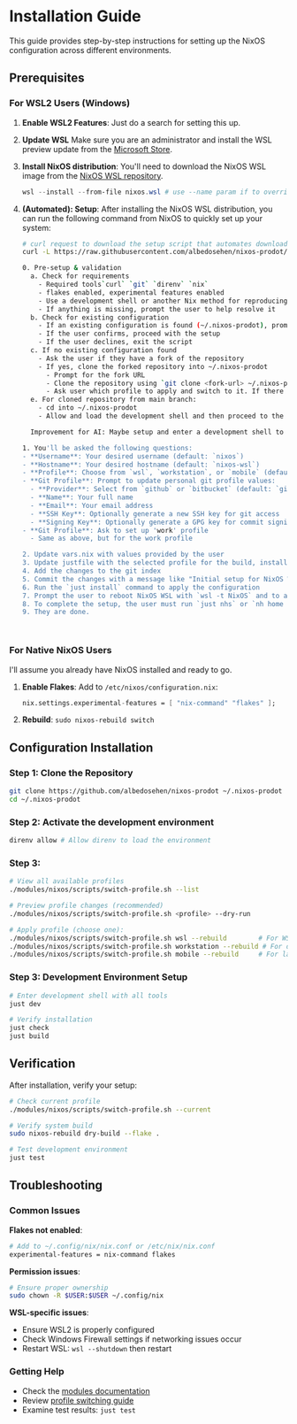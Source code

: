 # Installation Guide

This guide provides step-by-step instructions for setting up the NixOS configuration
across different environments.

## Prerequisites

### For WSL2 Users (Windows)

1. **Enable WSL2 Features**:
   Just do a search for setting this up.

2. **Update WSL**
    Make sure you are an administrator and install the WSL preview update from the [Microsoft Store](https://aka.ms/wslstorepage).

3. **Install NixOS distribution**:
   You'll need to download the NixOS WSL image from the [NixOS WSL repository](https://github.com/nix-community/NixOS-WSL).
   ```powershell
   wsl --install --from-file nixos.wsl # use --name param if to override the default WSL distro name (NixOS)
   ```

4. **(Automated): Setup**:
    After installing the NixOS WSL distribution, you can run the following command from NixOS to quickly set up your system:

    ```bash
    # curl request to download the setup script that automates downloading and installing the configuration
    curl -L https://raw.githubusercontent.com/albedosehen/nixos-prodot/scripts/auto-setup.sh | bash

    0. Pre-setup & validation
      a. Check for requirements
        - Required tools`curl` `git` `direnv` `nix`
        - flakes enabled, experimental features enabled
        - Use a development shell or another Nix method for reproducing the necessary environment? Let AI figure this out.
        - If anything is missing, prompt the user to help resolve it
      b. Check for existing configuration
        - If an existing configuration is found (~/.nixos-prodot), prompt the user to confirm if they want to overwrite it
        - If the user confirms, proceed with the setup
        - If the user declines, exit the script
      c. If no existing configuration found
        - Ask the user if they have a fork of the repository
        - If yes, clone the forked repository into ~/.nixos-prodot
          - Prompt for the fork URL
          - Clone the repository using `git clone <fork-url> ~/.nixos-prodot`
          - Ask user which profile to apply and switch to it. If there are any errors the user will have to manually resolve it.
      e. For cloned repository from main branch:
        - cd into ~/.nixos-prodot
        - Allow and load the development shell and then proceed to the next step

      Improvement for AI: Maybe setup and enter a development shell to ensure all dependencies are available prior to running the setup script.

    1. You'll be asked the following questions:
    - **Username**: Your desired username (default: `nixos`)
    - **Hostname**: Your desired hostname (default: `nixos-wsl`)
    - **Profile**: Choose from `wsl`, `workstation`, or `mobile` (default: `wsl`)
    - **Git Profile**: Prompt to update personal git profile values:
      - **Provider**: Select from `github` or `bitbucket` (default: `github`)
      - **Name**: Your full name
      - **Email**: Your email address
      - **SSH Key**: Optionally generate a new SSH key for git access
      - **Signing Key**: Optionally generate a GPG key for commit signing
    - **Git Profile**: Ask to set up 'work' profile
      - Same as above, but for the work profile

    2. Update vars.nix with values provided by the user
    3. Update justfile with the selected profile for the build, install, and switch commands
    4. Add the changes to the git index
    5. Commit the changes with a message like "Initial setup for NixOS WSL configuration" (I don't want the user to push to my repository, so they will need to push to their own fork) The script can attempt to fork the repository if it doesn't exist, but it will require the user to have a GitHub account and be logged in.
    6. Run the `just install` command to apply the configuration
    7. Prompt the user to reboot NixOS WSL with `wsl -t NixOS` and to apply the change with `wsl -d NixOS --system root exit`
    8. To complete the setup, the user must run `just nhs` or `nh home switch .` from the `~/.nixos-prodot` directory to apply the home-manager configuration.
    9. They are done.




### For Native NixOS Users
I'll assume you already have NixOS installed and ready to go.

1. **Enable Flakes**: Add to `/etc/nixos/configuration.nix`:
   ```nix
   nix.settings.experimental-features = [ "nix-command" "flakes" ];
   ```

2. **Rebuild**: `sudo nixos-rebuild switch`

## Configuration Installation

### Step 1: Clone the Repository
```bash
git clone https://github.com/albedosehen/nixos-prodot ~/.nixos-prodot
cd ~/.nixos-prodot
```

### Step 2: Activate the development environment
```bash
direnv allow # Allow direnv to load the environment
```
### Step 3:

```bash
# View all available profiles
./modules/nixos/scripts/switch-profile.sh --list

# Preview profile changes (recommended)
./modules/nixos/scripts/switch-profile.sh <profile> --dry-run

# Apply profile (choose one):
./modules/nixos/scripts/switch-profile.sh wsl --rebuild        # For WSL2
./modules/nixos/scripts/switch-profile.sh workstation --rebuild # For desktop
./modules/nixos/scripts/switch-profile.sh mobile --rebuild     # For laptop
```

### Step 3: Development Environment Setup

```bash
# Enter development shell with all tools
just dev

# Verify installation
just check
just build
```

## Verification

After installation, verify your setup:

```bash
# Check current profile
./modules/nixos/scripts/switch-profile.sh --current

# Verify system build
sudo nixos-rebuild dry-build --flake .

# Test development environment
just test
```

## Troubleshooting

### Common Issues

**Flakes not enabled**:
```bash
# Add to ~/.config/nix/nix.conf or /etc/nix/nix.conf
experimental-features = nix-command flakes
```

**Permission issues**:
```bash
# Ensure proper ownership
sudo chown -R $USER:$USER ~/.config/nix
```

**WSL-specific issues**:
- Ensure WSL2 is properly configured
- Check Windows Firewall settings if networking issues occur
- Restart WSL: `wsl --shutdown` then restart

### Getting Help

- Check the [modules documentation](./modules.md)
- Review [profile switching guide](./switching.md)
- Examine test results: `just test`